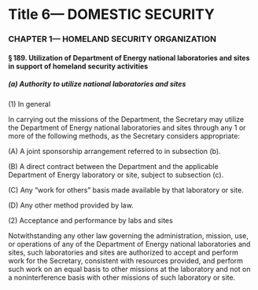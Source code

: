 
# Title 6— DOMESTIC SECURITY
### CHAPTER 1— HOMELAND SECURITY ORGANIZATION
#### § 189. Utilization of Department of Energy national laboratories and sites in support of homeland security activities
##### (a) Authority to utilize national laboratories and sites

(1) In general

In carrying out the missions of the Department, the Secretary may utilize the Department of Energy national laboratories and sites through any 1 or more of the following methods, as the Secretary considers appropriate:

(A) A joint sponsorship arrangement referred to in subsection (b).

(B) A direct contract between the Department and the applicable Department of Energy laboratory or site, subject to subsection (c).

(C) Any “work for others” basis made available by that laboratory or site.

(D) Any other method provided by law.

(2) Acceptance and performance by labs and sites

Notwithstanding any other law governing the administration, mission, use, or operations of any of the Department of Energy national laboratories and sites, such laboratories and sites are authorized to accept and perform work for the Secretary, consistent with resources provided, and perform such work on an equal basis to other missions at the laboratory and not on a noninterference basis with other missions of such laboratory or site.
